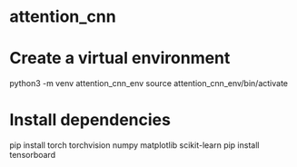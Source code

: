 # attention_cnn

# Create a virtual environment
python3 -m venv attention_cnn_env
source attention_cnn_env/bin/activate

# Install dependencies
pip install torch torchvision numpy matplotlib scikit-learn
pip install tensorboard